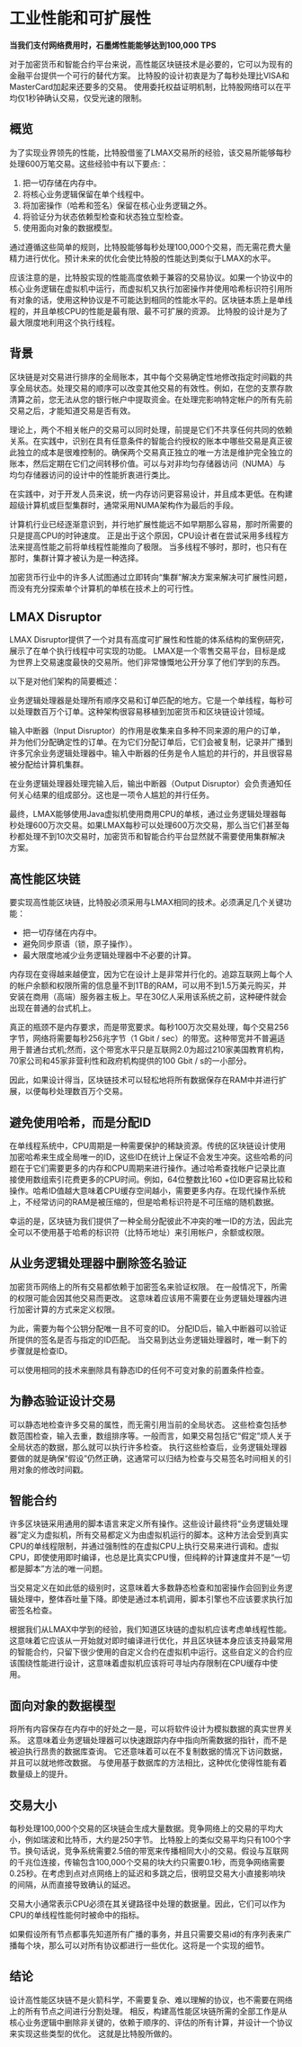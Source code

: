 # 工业性能和可扩展性 #

**当我们支付网络费用时，石墨烯性能能够达到100,000 TPS**

对于加密货币和智能合约平台来说，高性能区块链技术是必要的，它可以为现有的金融平台提供一个可行的替代方案。 比特股的设计初衷是为了每秒处理比VISA和MasterCard加起来还要多的交易。 使用委托权益证明机制，比特股网络可以在平均仅1秒钟确认交易，仅受光速的限制。

## 概览 ##

为了实现业界领先的性能，比特股借鉴了LMAX交易所的经验，该交易所能够每秒处理600万笔交易。这些经验中有以下要点:：

1. 把一切存储在内存中。
1. 将核心业务逻辑保留在单个线程中。
1. 将加密操作（哈希和签名）保留在核心业务逻辑之外。
1. 将验证分为状态依赖型检查和状态独立型检查。
1. 使用面向对象的数据模型。

通过遵循这些简单的规则，比特股能够每秒处理100,000个交易，而无需花费大量精力进行优化。预计未来的优化会使比特股的性能达到类似于LMAX的水平。

应该注意的是，比特股实现的性能高度依赖于兼容的交易协议。如果一个协议中的核心业务逻辑在虚拟机中运行，而虚拟机又执行加密操作并使用哈希标识符引用所有对象的话，使用这种协议是不可能达到相同的性能水平的。区块链本质上是单线程的，并且单核CPU的性能是最有限、最不可扩展的资源。 比特股的设计是为了最大限度地利用这个执行线程。

## 背景 ##

区块链是对交易进行排序的全局账本，其中每个交易确定性地修改指定时间戳的共享全局状态。处理交易的顺序可以改变其他交易的有效性。例如，在您的支票存款清算之前，您无法从您的银行帐户中提取资金。在处理完影响特定帐户的所有先前交易之后，才能知道交易是否有效。

理论上，两个不相关帐户的交易可以同时处理，前提是它们不共享任何共同的依赖关系。在实践中，识别在具有任意条件的智能合约授权的账本中哪些交易是真正彼此独立的成本是很难控制的。确保两个交易真正独立的唯一方法是维护完全独立的账本，然后定期在它们之间转移价值。可以与对非均匀存储器访问（NUMA）与均匀存储器访问的设计中的性能折衷进行类比。

在实践中，对于开发人员来说，统一内存访问更容易设计，并且成本更低。在构建超级计算机或巨型集群时，通常采用NUMA架构作为最后的手段。

计算机行业已经逐渐意识到，并行地扩展性能远不如早期那么容易，那时所需要的只是提高CPU的时钟速度。 正是出于这个原因，CPU设计者在尝试采用多线程方法来提高性能之前将单线程性能推向了极限。 当多线程不够时，那时，也只有在那时，集群计算才被认为是一种选择。

加密货币行业中的许多人试图通过立即转向“集群”解决方案来解决可扩展性问题，而没有充分探索单个计算机的单核在技术上的可行性。

## LMAX Disruptor ##

LMAX Disruptor提供了一个对具有高度可扩展性和性能的体系结构的案例研究，展示了在单个执行线程中可实现的功能。 LMAX是一个零售交易平台，目标是成为世界上交易速度最快的交易所。他们非常慷慨地公开分享了他们学到的东西。

以下是对他们架构的简要概述：

业务逻辑处理器是处理所有顺序交易和订单匹配的地方。它是一个单线程，每秒可以处理数百万个订单。这种架构很容易移植到加密货币和区块链设计领域。

输入中断器（Input Disruptor）的作用是收集来自多种不同来源的用户的订单，并为他们分配确定性的订单。在为它们分配订单后，它们会被复制，记录并广播到许多冗余业务逻辑处理器中。输入中断器的任务是令人尴尬的并行的，并且很容易被分配给计算机集群。

在业务逻辑处理器处理完输入后，输出中断器（Output Disruptor）会负责通知任何关心结果的组成部分。这也是一项令人尴尬的并行任务。

最终，LMAX能够使用Java虚拟机使用商用CPU的单核，通过业务逻辑处理器每秒处理600万次交易。如果LMAX每秒可以处理600万次交易，那么当它们甚至每秒都处理不到10次交易时，加密货币和智能合约平台显然就不需要使用集群解决方案。

## 高性能区块链 ##

要实现高性能区块链，比特股必须采用与LMAX相同的技术。必须满足几个关键功能：

- 把一切存储在内存中。
- 避免同步原语（锁，原子操作）。
- 最大限度地减少业务逻辑处理器中不必要的计算。

内存现在变得越来越便宜，因为它在设计上是非常并行化的。追踪互联网上每个人的帐户余额和权限所需的信息量不到1TB的RAM，可以用不到1.5万美元购买，并安装在商用（高端）服务器主板上。早在30亿人采用该系统之前，这种硬件就会出现在普通的台式机上。

真正的瓶颈不是内存要求，而是带宽要求。每秒100万次交易处理，每个交易256字节，网络将需要每秒256兆字节（1 Gbit / sec）的带宽。这种带宽并不普遍适用于普通台式机;然而，这个带宽水平只是互联网2.0为超过210家美国教育机构，70家公司和45家非营利性和政府机构提供的100 Gbit / s的一小部分。

因此，如果设计得当，区块链技术可以轻松地将所有数据保存在RAM中并进行扩展，以便每秒处理数百万个交易。

## 避免使用哈希，而是分配ID ##

在单线程系统中，CPU周期是一种需要保护的稀缺资源。传统的区块链设计使用加密哈希来生成全局唯一的ID，这些ID在统计上保证不会发生冲突。这些哈希的问题在于它们需要更多的内存和CPU周期来进行操作。通过哈希查找帐户记录比直接使用数组索引花费更多的CPU时间。例如，64位整数比160 +位ID更容易比较和操作。哈希ID值越大意味着CPU缓存空间越小，需要更多内存。在现代操作系统上，不经常访问的RAM是被压缩的，但是哈希标识符是不可压缩的随机数据。

幸运的是，区块链为我们提供了一种全局分配彼此不冲突的唯一ID的方法，因此完全可以不使用基于哈希的标识符（比特币地址）来引用帐户，余额或权限。

## 从业务逻辑处理器中删除签名验证 ##

加密货币网络上的所有交易都依赖于加密签名来验证权限。 在一般情况下，所需的权限可能会因其他交易而更改。 这意味着应该用不需要在业务逻辑处理器内进行加密计算的方式来定义权限。

为此，需要为每个公钥分配唯一且不可变的ID。 分配ID后，输入中断器可以验证所提供的签名是否与指定的ID匹配。 当交易到达业务逻辑处理器时，唯一剩下的步骤就是检查ID。

可以使用相同的技术来删除具有静态ID的任何不可变对象的前置条件检查。

## 为静态验证设计交易 ##

可以静态地检查许多交易的属性，而无需引用当前的全局状态。
这些检查包括参数范围检查，输入去重，数组排序等。一般而言，如果交易包括它“假定”烦人关于全局状态的数据，那么就可以执行许多检查。 执行这些检查后，业务逻辑处理器要做的就是确保“假设”仍然正确，这通常可以归结为检查与交易签名时间相关的引用对象的修改时间戳。

## 智能合约 ##

许多区块链采用通用的脚本语言来定义所有操作。这些设计最终将“业务逻辑处理器”定义为虚拟机，所有交易都定义为由虚拟机运行的脚本。这种方法会受到真实CPU的单线程限制，并通过强制性的在虚拟CPU上执行交易来进行调和。虚拟CPU，即使使用即时编译，也总是比真实CPU慢，但纯粹的计算速度并不是“一切都是脚本”方法的唯一问题。

当交易定义在如此低的级别时，这意味着大多数静态检查和加密操作会回到业务逻辑处理中，整体吞吐量下降。即使是通过本机调用，脚本引擎也不应该要求执行加密签名检查。

根据我们从LMAX中学到的经验，我们知道区块链的虚拟机应该考虑单线程性能。这意味着它应该从一开始就对即时编译进行优化，并且区块链本身应该支持最常用的智能合约，只留下很少使用的自定义合约在虚拟机中运行。这些自定义的合约应该围绕性能进行设计，这意味着虚拟机应该将可寻址内存限制在CPU缓存中使用。

## 面向对象的数据模型 ##

将所有内容保存在内存中的好处之一是，可以将软件设计为模拟数据的真实世界关系。 这意味着业务逻辑处理器可以快速跟踪内存中指向所需数据的指针，而不是被迫执行昂贵的数据库查询。 它还意味着可以在不复制数据的情况下访问数据，并且可以就地修改数据。 与使用基于数据库的方法相比，这种优化使得性能有着数量级上的提升。

## 交易大小 ##

每秒处理100,000个交易的区块链会生成大量数据。竞争网络上的交易的平均大小，例如瑞波和比特币，大约是250字节。 比特股上的类似交易平均只有100个字节。换句话说，竞争系统需要2.5倍的带宽来传播相同大小的交易。假设与互联网的千兆位连接，传输包含100,000个交易的块大约只需要0.1秒，而竞争网络需要0.25秒。在考虑到点对点网络上的延迟和多跳之后，很明显交易大小直接影响块的间隔，从而直接导致确认的延迟。

交易大小通常表示CPU必须在其关键路径中处理的数据量。因此，它们可以作为CPU的单线程性能何时被命中的指标。

如果假设所有节点都事先知道所有广播的事务，并且只需要交易id的有序列表来广播每个块，那么可以对所有协议都进行一些优化。这将是一个实现的细节。

## 结论 ##

设计高性能区块链不是火箭科学，不需要复杂、难以理解的协议，也不需要在网络上的所有节点之间进行分割处理。 相反，构建高性能区块链所需的全部工作是从核心业务逻辑中删除非关键的，依赖于顺序的、评估的所有计算，并设计一个协议来实现这些类型的优化。 这就是比特股所做的。